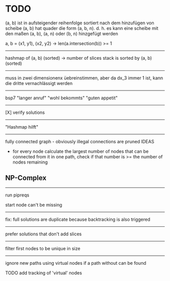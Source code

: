# TODO

(a, b) ist in aufsteigender reihenfolge sortiert
nach dem hinzufügen von scheibe (a, b) hat quader die form (a, b, n).
d. h. es kann eine scheibe mit den maßen (a, b), (a, n) oder (b, n) hinzgefügt werden

a, b = (x1, y1), (x2, y2)
->
len(a.intersection(b)) >= 1

---

hashmap of (a, b) (sorted) -> number of slices
stack is sorted by (a, b) (sorted)

---

muss in zwei dimensionenx üebreinstimmen, aber da dx_3 immer 1 ist, kann die dritte vernachlässigt werden

---

bsp7 "langer anruf"
"wohl bekommts"
"guten appetit"

---

[X] verify solutions

---

"Hashmap hilft"

---

fully connected graph - obviously illegal connections are pruned
IDEAS

- for every node calculate the largest number of nodes that can be connected from it in one path,
  check if that number is >= the number of nodes remaining

## NP-Complex

---

run pipreqs

start node can't be missing

---

fix: full solutions are duplicate because backtracking is also triggered

---

prefer solutions that don't add slices

---

filter first nodes to be unique in size

---

ignore new paths using virtual nodes if a path without can be found

TODO add tracking of 'virtual' nodes
